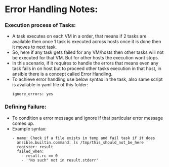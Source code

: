 # Error Handling Notes:

### Execution process of Tasks:
- A task executes on each VM in a order, that means if 2 tasks are available then once 1 task is executed across hosts once it is done
  then it moves to next task.
- So, here if any task gets failed for any VM/hosts then other tasks will not be executed for that VM. But for other hosts the execution
  wont stops.
- In this scenario, if it requires to handle the errors that means even any task fails in on host but to proceed other tasks execution in that
  host, in ansible there is a concept called Error Handling.
- To achieve error handling use below syntax in the task, also same script is available in yaml file of this folder:
  ```
  ignore_errors: yes
  ```

### Defining Failure:
- To condition a error message and ignore if that particular error message comes up.
- Example syntax:
  ```
  - name: Check if a file exists in temp and fail task if it does
    ansible.builtin.command: ls /tmp/this_should_not_be_here
    register: result
    failed_when:
      - result.rc == 0
      - '"No such" not in result.stderr'
  ```
